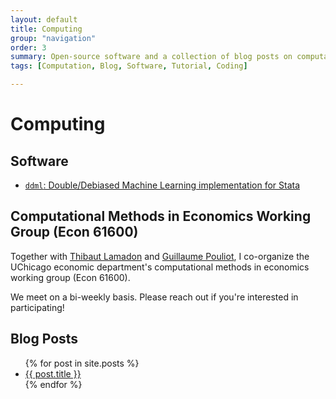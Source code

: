 ```yaml
---
layout: default
title: Computing
group: "navigation"
order: 3
summary: Open-source software and a collection of blog posts on computation and computational methods.
tags: [Computation, Blog, Software, Tutorial, Coding]

---
```


# Computing

## Software
- [``ddml``: Double/Debiased Machine Learning implementation for Stata](https://statalasso.github.io/docs/ddml/)

## Computational Methods in Economics Working Group (Econ 61600)
Together with [Thibaut Lamadon](https://lamadon.com/) and [Guillaume Pouliot](https://sites.google.com/site/guillaumeallairepouliot/), I co-organize the UChicago economic department's computational methods in economics working group (Econ 61600). 

We meet on a bi-weekly basis. Please reach out if you're interested in participating! 

## Blog Posts
<ul>
  {% for post in site.posts %}
    <li>
      <a href="{{ post.url }}">{{ post.title }}</a>
    </li>
  {% endfor %}
</ul>
